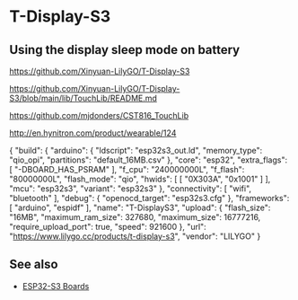 # T-Display-S3


## Using the display sleep mode on battery


<https://github.com/Xinyuan-LilyGO/T-Display-S3>

https://github.com/Xinyuan-LilyGO/T-Display-S3/blob/main/lib/TouchLib/README.md

https://github.com/mjdonders/CST816_TouchLib


http://en.hynitron.com/product/wearable/124


{
  "build": {
    "arduino": {
      "ldscript": "esp32s3_out.ld",
      "memory_type": "qio_opi",
      "partitions": "default_16MB.csv"
    },
    "core": "esp32",
    "extra_flags": [
      "-DBOARD_HAS_PSRAM"
    ],
    "f_cpu": "240000000L",
    "f_flash": "80000000L",
    "flash_mode": "qio",
    "hwids": [
      [
        "0X303A",
        "0x1001"
      ]
    ],
    "mcu": "esp32s3",
    "variant": "esp32s3"
  },
  "connectivity": [
    "wifi",
    "bluetooth"
  ],
  "debug": {
    "openocd_target": "esp32s3.cfg"
  },
  "frameworks": [
    "arduino",
    "espidf"
  ],
  "name": "T-DisplayS3",
  "upload": {
    "flash_size": "16MB",
    "maximum_ram_size": 327680,
    "maximum_size": 16777216,
    "require_upload_port": true,
    "speed": 921600
  },
  "url": "https://www.lilygo.cc/products/t-display-s3",
  "vendor": "LILYGO"
}

## See also

* [ESP32-S3 Boards](/boards/esp32s3/index.md)
